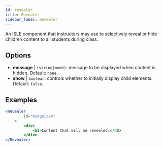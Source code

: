 ```yaml
---
id: revealer 
title: Revealer
sidebar_label: Revealer
---
```


An ISLE component that instructors may use to selectively reveal or hide children content to all students during class.

## Options

* __message__ | `(string|node)`: message to be displayed when content is hidden. Default: `none`.
* __show__ | `boolean`: controls whether to initially display child elements. Default: `false`.


## Examples

```jsx live
<Revealer
        id="mudgelove"
    >
        <div>
            <h3>Content that will be revealed.</h3>
        </div>
</Revealer>
``` 

